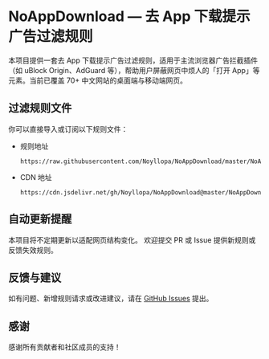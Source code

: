 # NoAppDownload — 去 App 下载提示广告过滤规则

本项目提供一套去 App 下载提示广告过滤规则，适用于主流浏览器广告拦截插件（如 uBlock Origin、AdGuard 等），帮助用户屏蔽网页中烦人的「打开 App」等元素。当前已覆盖 70+ 中文网站的桌面端与移动端网页。


## 过滤规则文件

你可以直接导入或订阅以下规则文件：

- 规则地址
  ```
  https://raw.githubusercontent.com/Noyllopa/NoAppDownload/master/NoAppDownload.txt
  ```
- CDN 地址
  ```
  https://cdn.jsdelivr.net/gh/Noyllopa/NoAppDownload@master/NoAppDownload.txt
  ```

## 自动更新提醒

本项目将不定期更新以适配网页结构变化。
欢迎提交 PR 或 Issue 提供新规则或反馈失效规则。


## 反馈与建议

如有问题、新增规则请求或改进建议，请在 [GitHub Issues](https://github.com/Noyllopa/NoAppDownload/issues) 提出。


## 感谢

感谢所有贡献者和社区成员的支持！
